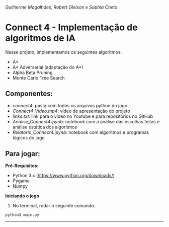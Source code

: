 ###### Guilherme Magalhães, Robert Gleison e Sophia Cheto
# Connect 4 - Implementação de algoritmos de IA

Nesse projeto, implementamos os seguintes algoritmos: 
- A\*
- A\* Adversarial (adaptação do A*)
- Alpha Beta Pruning
- Monte Carlo Tree Search



## Componentes:
- *connect4*: pasta com todos os arquivos python do jogo
- *Connect4-Video.mp4*: vídeo de apresentação do projeto
- *links.txt*: link para o vídeo no Youtube e para repositórios no GitHub
- *Analise_Connect4.ipynb*: notebook com a análise das escolhas feitas e análise estática dos algoritmos
- *Relatorio_Connect4.ipynb*: notebook com algoritmos e programas lógicos do jogo

## Para jogar:

**Pré-Requisitos:**
- Python 3.x (https://www.python.org/downloads/)
- Pygame
- Numpy


**Iniciando o jogo**
1. No terminal, rodar o seguinte comando:

```
python3 main.py
```
<hr>
